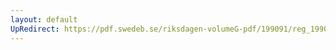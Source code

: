 ```yaml
---
layout: default
UpRedirect: https://pdf.swedeb.se/riksdagen-volumeG-pdf/199091/reg_199091/reg_199091_0421.pdf
---
```

